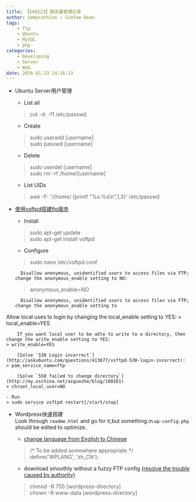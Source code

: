 ```yaml
---
title: 【160123】服务器管理记录
author: Semprathlon / Simfae Dean
tags:
	- ftp
	- Ubuntu
	- MySQL
	- php
categories:
	- Developing
	- Server
	- Web
date: 2016-01-23 14:16:13
---
```

* Ubuntu Server用户管理  
	- List all
	> cut -d: -f1 /etc/passwd
	
	- Create  
	> sudo useradd [username]  
	> sudo passwd [username]
	
	- Delete  
	> sudo userdel [username]  
	> sudo rm -rf /home/[username]
        
	- List UIDs  
	> awk -F: '/\/home/ {printf "%s:%s\n",$1,$3}' /etc/passwd

* [使用vsftpd搭建ftp服务](http://www.liquidweb.com/kb/how-to-install-and-configure-vsftpd-on-ubuntu-14-04-lts/)  
	- Install  
	> sudo apt-get update  
	> sudo apt-get install vsftpd

	- Configure  
	> sudo nano /etc/vsftpd.conf

		Disallow anonymous, unidentified users to access files via FTP; change the anonymous_enable setting to NO:
	> anonymous_enable=NO
	
		Disallow anonymous, unidentified users to access files via FTP; change the anonymous_enable setting to
Allow local uses to login by changing the local_enable setting to YES:
	> local_enable=YES  

		If you want local user to be able to write to a directory, then change the write_enable setting to YES:
	> write_enable=YES

		[Solve `530 Login incorrect`](http://askubuntu.com/questions/413677/vsftpd-530-login-incorrect):
	> pam_service_name=ftp

		[Solve `550 failed to change directory`](http://my.oschina.net/aiguozhe/blog/100161)
	> chroot_local_user=NO
	
	- Run
	> sudo service vsftpd restart[/start/stop]

* Wordpress快速搭建   
	Look through `readme.html` and go for it,but something in `wp-config.php` should be edited to optimize.
	- [change language from English to Chinese](https://cn.wordpress.org/switching/)  
	> /* To be added somewhere appropriate */  
	> define('WPLANG', 'zh_CN');
	
	- download smoothly without a fuzzy FTP config [(resolve the trouble caused by authority)](http://www.sjyhome.com/wordpress/wp-ftp.html)
	> chmod -R 755 [wordpress-directory]  
	> chown -R www-data [wordpress-directory]  